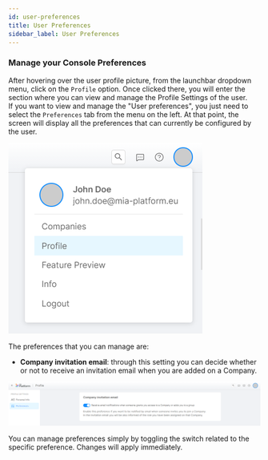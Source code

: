 ```yaml
---
id: user-preferences
title: User Preferences
sidebar_label: User Preferences
---
```


### Manage your Console Preferences

After hovering over the user profile picture, from the launchbar dropdown menu, click on the `Profile` option. Once clicked there, you will enter the section where you can view and manage the Profile Settings of the user.  
If you want to view and manage the "User preferences", you just need to select the `Preferences` tab from the menu on the left. At that point, the screen will display all the preferences that can currently be configured by the user. 

![user profile dropdown](./img/user-profile-dropdown.png)

The preferences that you can manage are:

- **Company invitation email**: through this setting you can decide whether or not to receive an invitation email when you are added on a Company.

![user preferences page](./img/user-preferences-page.png)

You can manage preferences simply by toggling the switch related to the specific preference. Changes will apply immediately.
